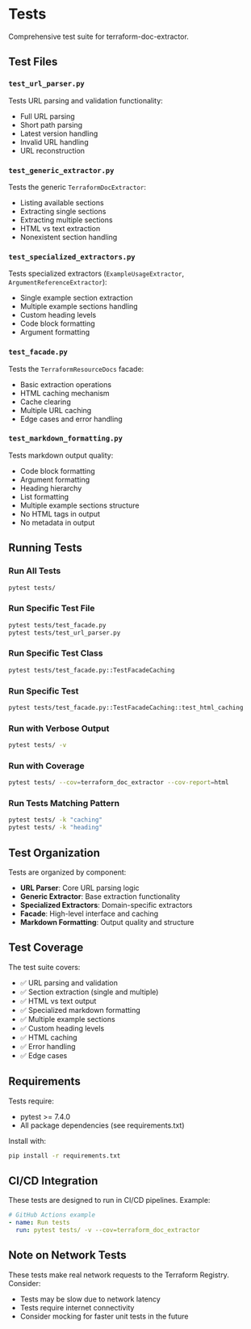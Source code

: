 # Tests

Comprehensive test suite for terraform-doc-extractor.

## Test Files

### `test_url_parser.py`
Tests URL parsing and validation functionality:
- Full URL parsing
- Short path parsing
- Latest version handling
- Invalid URL handling
- URL reconstruction

### `test_generic_extractor.py`
Tests the generic `TerraformDocExtractor`:
- Listing available sections
- Extracting single sections
- Extracting multiple sections
- HTML vs text extraction
- Nonexistent section handling

### `test_specialized_extractors.py`
Tests specialized extractors (`ExampleUsageExtractor`, `ArgumentReferenceExtractor`):
- Single example section extraction
- Multiple example sections handling
- Custom heading levels
- Code block formatting
- Argument formatting

### `test_facade.py`
Tests the `TerraformResourceDocs` facade:
- Basic extraction operations
- HTML caching mechanism
- Cache clearing
- Multiple URL caching
- Edge cases and error handling

### `test_markdown_formatting.py`
Tests markdown output quality:
- Code block formatting
- Argument formatting
- Heading hierarchy
- List formatting
- Multiple example sections structure
- No HTML tags in output
- No metadata in output

## Running Tests

### Run All Tests
```bash
pytest tests/
```

### Run Specific Test File
```bash
pytest tests/test_facade.py
pytest tests/test_url_parser.py
```

### Run Specific Test Class
```bash
pytest tests/test_facade.py::TestFacadeCaching
```

### Run Specific Test
```bash
pytest tests/test_facade.py::TestFacadeCaching::test_html_caching
```

### Run with Verbose Output
```bash
pytest tests/ -v
```

### Run with Coverage
```bash
pytest tests/ --cov=terraform_doc_extractor --cov-report=html
```

### Run Tests Matching Pattern
```bash
pytest tests/ -k "caching"
pytest tests/ -k "heading"
```

## Test Organization

Tests are organized by component:
- **URL Parser**: Core URL parsing logic
- **Generic Extractor**: Base extraction functionality
- **Specialized Extractors**: Domain-specific extractors
- **Facade**: High-level interface and caching
- **Markdown Formatting**: Output quality and structure

## Test Coverage

The test suite covers:
- ✅ URL parsing and validation
- ✅ Section extraction (single and multiple)
- ✅ HTML vs text output
- ✅ Specialized markdown formatting
- ✅ Multiple example sections
- ✅ Custom heading levels
- ✅ HTML caching
- ✅ Error handling
- ✅ Edge cases

## Requirements

Tests require:
- pytest >= 7.4.0
- All package dependencies (see requirements.txt)

Install with:
```bash
pip install -r requirements.txt
```

## CI/CD Integration

These tests are designed to run in CI/CD pipelines. Example:

```yaml
# GitHub Actions example
- name: Run tests
  run: pytest tests/ -v --cov=terraform_doc_extractor
```

## Note on Network Tests

These tests make real network requests to the Terraform Registry. Consider:
- Tests may be slow due to network latency
- Tests require internet connectivity
- Consider mocking for faster unit tests in the future


